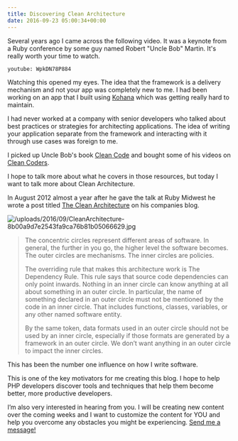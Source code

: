 ```yaml
---
title: Discovering Clean Architecture
date: 2016-09-23 05:00:34+00:00
---
```


Several years ago I came across the following video. It was a keynote from a Ruby conference by some guy named Robert "Uncle Bob" Martin. It's really worth your time to watch.

`youtube: WpkDN78P884`

Watching this opened my eyes. The idea that the framework is a delivery mechanism and not your app was completely new to me. I had been working on an app that I built using [Kohana](https://kohanaframework.org/) which was getting really hard to maintain.

I had never worked at a company with senior developers who talked about best practices or strategies for architecting applications. The idea of writing your application separate from the framework and interacting with it through use cases was foreign to me.

I picked up Uncle Bob's book [Clean Code](http://amzn.to/2coMG2i) and bought some of his videos on [Clean Coders](https://cleancoders.com/).

I hope to talk more about what he covers in those resources, but today I want to talk more about Clean Architecture.

In August 2012 almost a year after he gave the talk at Ruby Midwest he wrote a post titled [The Clean Architecture](https://8thlight.com/blog/uncle-bob/2012/08/13/the-clean-architecture.html) on his companies blog.

![/uploads/2016/09/CleanArchitecture-8b00a9d7e2543fa9ca76b81b05066629.jpg](/uploads/2016/09/CleanArchitecture-8b00a9d7e2543fa9ca76b81b05066629.jpg)

> The concentric circles represent different areas of software. In general, the further in you go, the higher level the software becomes. The outer circles are mechanisms. The inner circles are policies.
>
> The overriding rule that makes this architecture work is The Dependency Rule. This rule says that source code dependencies can only point inwards. Nothing in an inner circle can know anything at all about something in an outer circle. In particular, the name of something declared in an outer circle must not be mentioned by the code in an inner circle. That includes functions, classes, variables, or any other named software entity.
>
> By the same token, data formats used in an outer circle should not be used by an inner circle, especially if those formats are generated by a framework in an outer circle. We don’t want anything in an outer circle to impact the inner circles.

This has been the number one influence on how I write software.

This is one of the key motivators for me creating this blog. I hope to help PHP developers discover tools and techniques that help them become better, more productive developers.

I’m also very interested in hearing from you. I will be creating new content over the coming weeks and I want to customize the content for YOU and help you overcome any obstacles you might be experiencing. [Send me a message!](/contact/)
